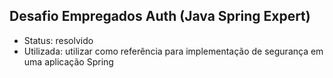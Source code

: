 ## Desafio Empregados Auth (Java Spring Expert)
* Status: resolvido
* Utilizada: utilizar como referência para implementação de segurança em uma aplicação Spring
